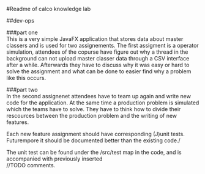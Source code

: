 #Readme of calco knowledge lab  

##dev-ops  


###part one  
This is a very simple JavaFX application that stores data about master classers and is used for two assignements. The first assigment is a operator simulation, attendees of the copurse have figure out why a thread in the background can not  upload master classer data  through a CSV interface after a while. Afterwards they have to discuss why it was easy or hard to solve the assignment and what can be done to easier find why a problem like this occurs.

###part two  
In the second assignenet attendees have to team up again and write new code for the application. At the same time a production problem is simulated which the teams have to solve. They have to think how to divide their rescources between the production problem and the writing of new features.


Each new feature assignment should have corresponding (J)unit tests. Futurempore it should be documented better than the existing code./

The unit test can be found under the /src/test map in the code, and is accompanied with previously inserted   
//TODO comments.

